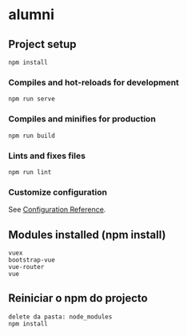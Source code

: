 # alumni

## Project setup
```
npm install
```

### Compiles and hot-reloads for development
```
npm run serve
```

### Compiles and minifies for production
```
npm run build
```

### Lints and fixes files
```
npm run lint
```

### Customize configuration
See [Configuration Reference](https://cli.vuejs.org/config/).


## Modules installed (npm install)
```
vuex
bootstrap-vue
vue-router
vue
```

## Reiniciar o npm do projecto
```
delete da pasta: node_modules
npm install
```